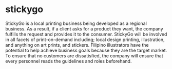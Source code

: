 # stickygo
 
StickyGo is a local printing business being developed as a regional business. As a result, if a client asks for a product they want, the company fulfills the request and provides it to the consumer. 
StickyGo will be involved in all facets of print-on-demand including; local design printing, illustration, and anything on art prints, and stickers.
Filipino illustrators have the potential to help achieve business goals because they are the target market. To ensure that no customers are dissatisfied, the company will ensure that every personnel reads the guidelines and roles beforehand. 
